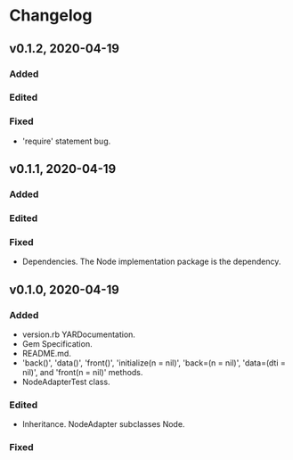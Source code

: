 # Changelog

## v0.1.2, 2020-04-19

### Added

### Edited

### Fixed

- 'require' statement bug.

## v0.1.1, 2020-04-19

### Added

### Edited

### Fixed

- Dependencies. The Node implementation package is the dependency.

## v0.1.0, 2020-04-19

### Added

- version.rb YARDocumentation.
- Gem Specification.
- README.md.
- 'back()', 'data()', 'front()', 'initialize(n = nil)', 'back=(n = nil)', 
'data=(dti = nil)', and 'front(n = nil)' methods.
- NodeAdapterTest class.

### Edited

- Inheritance. NodeAdapter subclasses Node.

### Fixed
